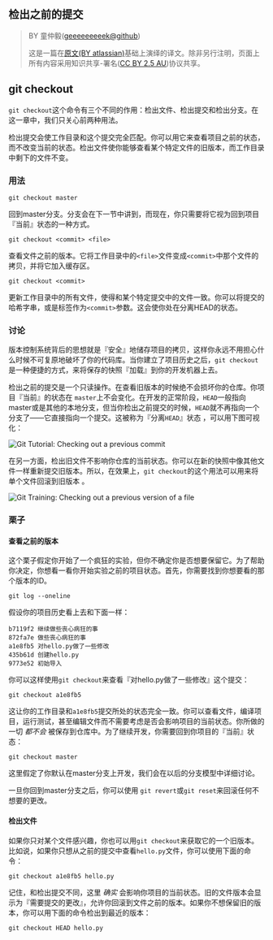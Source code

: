 ## 检出之前的提交

> BY 童仲毅([geeeeeeeeek@github](https://github.com/geeeeeeeeek/git-recipes/))
> 
> 这是一篇在[原文(BY atlassian)](https://www.atlassian.com/git/tutorials/viewing-old-commits)基础上演绎的译文。除非另行注明，页面上所有内容采用知识共享-署名([CC BY 2.5 AU](http://creativecommons.org/licenses/by/2.5/au/deed.zh))协议共享。

## git checkout

`git checkout`这个命令有三个不同的作用：检出文件、检出提交和检出分支。在这一章中，我们只关心前两种用法。

检出提交会使工作目录和这个提交完全匹配。你可以用它来查看项目之前的状态，而不改变当前的状态。检出文件使你能够查看某个特定文件的旧版本，而工作目录中剩下的文件不变。

### 用法

``` 
git checkout master
```

回到master分支。分支会在下一节中讲到，而现在，你只需要将它视为回到项目『当前』状态的一种方式。

``` 
git checkout <commit> <file>
```

查看文件之前的版本。它将工作目录中的`<file>`文件变成`<commit>`中那个文件的拷贝，并将它加入缓存区。

``` 
git checkout <commit>
```

更新工作目录中的所有文件，使得和某个特定提交中的文件一致。你可以将提交的哈希字串，或是标签作为`<commit>`参数。这会使你处在分离HEAD的状态。

### 讨论

版本控制系统背后的思想就是『安全』地储存项目的拷贝，这样你永远不用担心什么时候不可复原地破坏了你的代码库。当你建立了项目历史之后，`git checkout`是一种便捷的方式，来将保存的快照『加载』到你的开发机器上去。

检出之前的提交是一个只读操作。在查看旧版本的时候绝不会损坏你的仓库。你项目『当前』的状态在	`master`上不会变化。在开发的正常阶段，`HEAD`一般指向master或是其他的本地分支，但当你检出之前提交的时候，`HEAD`就不再指向一个分支了——它直接指向一个提交。这被称为『分离`HEAD`』状态 ，可以用下图可视化：



![Git Tutorial: Checking out a previous commit](https://www.atlassian.com/git/images/tutorials/getting-started/viewing-old-commits/01.svg)



在另一方面，检出旧文件不影响你仓库的当前状态。你可以在新的快照中像其他文件一样重新提交旧版本。所以，在效果上，`git checkout`的这个用法可以用来将单个文件回滚到旧版本 。



![Git Training: Checking out a previous version of a file](https://www.atlassian.com/git/images/tutorials/getting-started/viewing-old-commits/02.svg)



### 栗子

#### 查看之前的版本

这个栗子假定你开始了一个疯狂的实验，但你不确定你是否想要保留它。为了帮助你决定，你想看一看你开始实验之前的项目状态。首先，你需要找到你想要看的那个版本的ID。

``` 
git log --oneline
```

假设你的项目历史看上去和下面一样：

``` 
b7119f2 继续做些丧心病狂的事
872fa7e 做些丧心病狂的事
a1e8fb5 对hello.py做了一些修改
435b61d 创建hello.py
9773e52 初始导入
```

你可以这样使用`git checkout`来查看『对hello.py做了一些修改』这个提交：

``` 
git checkout a1e8fb5
```

这让你的工作目录和`a1e8fb5`提交所处的状态完全一致。你可以查看文件，编译项目，运行测试，甚至编辑文件而不需要考虑是否会影响项目的当前状态。你所做的一切 *都不会* 被保存到仓库中。为了继续开发，你需要回到你项目的『当前』状态：

``` 
git checkout master
```

这里假定了你默认在master分支上开发，我们会在以后的分支模型中详细讨论。

一旦你回到master分支之后，你可以使用 `git revert`或`git reset`来回滚任何不想要的更改。

#### 检出文件

如果你只对某个文件感兴趣，你也可以用`git checkout`来获取它的一个旧版本。比如说，如果你只想从之前的提交中查看`hello.py`文件，你可以使用下面的命令：

``` 
git checkout a1e8fb5 hello.py
```

记住，和检出提交不同，这里 *确实* 会影响你项目的当前状态。旧的文件版本会显示为『需要提交的更改』，允许你回滚到文件之前的版本。如果你不想保留旧的版本，你可以用下面的命令检出到最近的版本：

``` 
git checkout HEAD hello.py
```